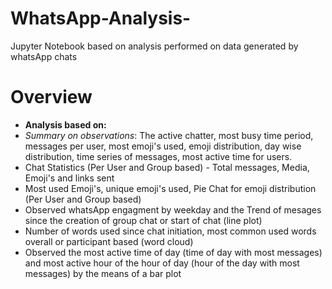 # WhatsApp-Analysis-
Jupyter Notebook based on analysis performed on data generated by whatsApp chats

# Overview 
- **Analysis based on:**
- _Summary on observations_: The active chatter, most busy time period, messages per user, most emoji's used, emoji distribution, day wise distribution, time series of messages, most active time for users. 
- Chat Statistics (Per User and Group based) - Total messages, Media, Emoji's and links sent
- Most used Emoji's, unique emoji's used, Pie Chat for emoji distribution (Per User and Group based) 
- Observed whatsApp engagment by weekday and  the Trend of mesages since the creation of group chat or start of chat (line plot)
- Number of words used since chat initiation, most common used words overall or participant based (word cloud)
- Observed the most active time of day (time of day with most messages) and most active hour of the hour of day (hour of the day with most messages) by the means of a bar plot

